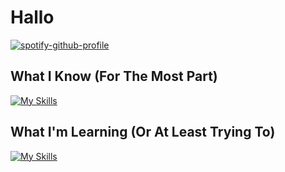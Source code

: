 # Hallo
[![spotify-github-profile](https://spotify-github-profile.vercel.app/api/view?uid=hpk92s94ynlx9z5hilhug9y3v&cover_image=true&theme=novatorem&bar_color=53b14f&bar_color_cover=false)](https://spotify-github-profile.vercel.app/api/view?uid=hpk92s94ynlx9z5hilhug9y3v&redirect=true)

## What I Know (For The Most Part)
[![My Skills](https://skillicons.dev/icons?i=autocad,css,git,html,linux,raspberrypi,unity)](https://skillicons.dev)

## What I'm Learning (Or At Least Trying To)
[![My Skills](https://skillicons.dev/icons?i=arduino,bash,blender,bootstrap,cs,docker,electron,js,nodejs,py,react)](https://skillicons.dev)
